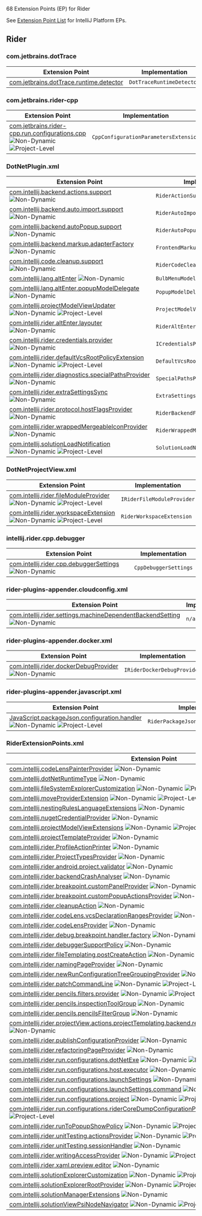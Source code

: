 [//]: # (title: Rider Extension Point List)

<!-- Copyright 2000-2021 JetBrains s.r.o. and other contributors. Use of this source code is governed by the Apache 2.0 license that can be found in the LICENSE file. -->

68 Extension Points (EP) for Rider

See [Extension Point List](extension_point_list.md) for IntelliJ Platform EPs.

<include src="extension_point_list.md" include-id="ep_list_legend"></include>
                                     
## Rider

### com.jetbrains.dotTrace

| Extension Point | Implementation |
|-----------------|----------------|
| [com.jetbrains.dotTrace.runtime.detector](https://jb.gg/ipe?extensions=com.jetbrains.dotTrace.runtime.detector) | `DotTraceRuntimeDetector` | 

### com.jetbrains.rider-cpp

| Extension Point | Implementation |
|-----------------|----------------|
| [com.jetbrains.rider-cpp.run.configurations.cpp](https://jb.gg/ipe?extensions=com.jetbrains.rider-cpp.run.configurations.cpp) ![Non-Dynamic][non-dynamic] ![Project-Level][project-level] | `CppConfigurationParametersExtension` | 

### DotNetPlugin.xml

| Extension Point | Implementation |
|-----------------|----------------|
| [com.intellij.backend.actions.support](https://jb.gg/ipe?extensions=com.intellij.backend.actions.support) ![Non-Dynamic][non-dynamic] | `RiderActionSupportPolicy` | 
| [com.intellij.backend.auto.import.support](https://jb.gg/ipe?extensions=com.intellij.backend.auto.import.support) ![Non-Dynamic][non-dynamic] | `RiderAutoImportSupportPolicy` | 
| [com.intellij.backend.autoPopup.support](https://jb.gg/ipe?extensions=com.intellij.backend.autoPopup.support) ![Non-Dynamic][non-dynamic] | `RiderAutoPopupSupportPolicy` | 
| [com.intellij.backend.markup.adapterFactory](https://jb.gg/ipe?extensions=com.intellij.backend.markup.adapterFactory) ![Non-Dynamic][non-dynamic] | `FrontendMarkupAdapterFactory` | 
| [com.intellij.code.cleanup.support](https://jb.gg/ipe?extensions=com.intellij.code.cleanup.support) ![Non-Dynamic][non-dynamic] | `RiderCodeCleanupSupportPolicy` | 
| [com.intellij.lang.altEnter](https://jb.gg/ipe?extensions=com.intellij.lang.altEnter) ![Non-Dynamic][non-dynamic] | `BulbMenuModelFactory` | 
| [com.intellij.lang.altEnter.popupModelDelegate](https://jb.gg/ipe?extensions=com.intellij.lang.altEnter.popupModelDelegate) ![Non-Dynamic][non-dynamic] | `PopupModelDelegate` | 
| [com.intellij.projectModelViewUpdater](https://jb.gg/ipe?extensions=com.intellij.projectModelViewUpdater) ![Non-Dynamic][non-dynamic] ![Project-Level][project-level] | `ProjectModelViewUpdater` | 
| [com.intellij.rider.altEnter.layouter](https://jb.gg/ipe?extensions=com.intellij.rider.altEnter.layouter) ![Non-Dynamic][non-dynamic] | `RiderAltEnterLayouter` | 
| [com.intellij.rider.credentials.provider](https://jb.gg/ipe?extensions=com.intellij.rider.credentials.provider) ![Non-Dynamic][non-dynamic] | `ICredentialsProvider` | 
| [com.intellij.rider.defaultVcsRootPolicyExtension](https://jb.gg/ipe?extensions=com.intellij.rider.defaultVcsRootPolicyExtension) ![Non-Dynamic][non-dynamic] ![Project-Level][project-level] | `DefaultVcsRootPolicyExtension` | 
| [com.intellij.rider.diagnostics.specialPathsProvider](https://jb.gg/ipe?extensions=com.intellij.rider.diagnostics.specialPathsProvider) ![Non-Dynamic][non-dynamic] | `SpecialPathsProvider` | 
| [com.intellij.rider.extraSettingsSync](https://jb.gg/ipe?extensions=com.intellij.rider.extraSettingsSync) ![Non-Dynamic][non-dynamic] | `ExtraSettingsSync` | 
| [com.intellij.rider.protocol.hostFlagsProvider](https://jb.gg/ipe?extensions=com.intellij.rider.protocol.hostFlagsProvider) ![Non-Dynamic][non-dynamic] | `RiderBackendFlagsProvider` | 
| [com.intellij.rider.wrappedMergeableIconProvider](https://jb.gg/ipe?extensions=com.intellij.rider.wrappedMergeableIconProvider) ![Non-Dynamic][non-dynamic] | `RiderWrappedMergeableIconProvider` | 
| [com.intellij.solutionLoadNotification](https://jb.gg/ipe?extensions=com.intellij.solutionLoadNotification) ![Non-Dynamic][non-dynamic] ![Project-Level][project-level] | `SolutionLoadNotification` | 

### DotNetProjectView.xml

| Extension Point | Implementation |
|-----------------|----------------|
| [com.intellij.rider.fileModuleProvider](https://jb.gg/ipe?extensions=com.intellij.rider.fileModuleProvider) ![Non-Dynamic][non-dynamic] ![Project-Level][project-level] | `IRiderFileModuleProvider` | 
| [com.intellij.rider.workspaceExtension](https://jb.gg/ipe?extensions=com.intellij.rider.workspaceExtension) ![Non-Dynamic][non-dynamic] ![Project-Level][project-level] | `RiderWorkspaceExtension` | 

### intellij.rider.cpp.debugger

| Extension Point | Implementation |
|-----------------|----------------|
| [com.intellij.rider.cpp.debuggerSettings](https://jb.gg/ipe?extensions=com.intellij.rider.cpp.debuggerSettings) ![Non-Dynamic][non-dynamic] | `CppDebuggerSettings` | 

### rider-plugins-appender.cloudconfig.xml

| Extension Point | Implementation |
|-----------------|----------------|
| [com.intellij.rider.settings.machineDependentBackendSetting](https://jb.gg/ipe?extensions=com.intellij.rider.settings.machineDependentBackendSetting) ![Non-Dynamic][non-dynamic] | `n/a` | 

### rider-plugins-appender.docker.xml

| Extension Point | Implementation |
|-----------------|----------------|
| [com.intellij.rider.dockerDebugProvider](https://jb.gg/ipe?extensions=com.intellij.rider.dockerDebugProvider) ![Non-Dynamic][non-dynamic] | `IRiderDockerDebugProvider` | 

### rider-plugins-appender.javascript.xml

| Extension Point | Implementation |
|-----------------|----------------|
| [JavaScript.packageJson.configuration.handler](https://jb.gg/ipe?extensions=JavaScript.packageJson.configuration.handler) ![Non-Dynamic][non-dynamic] ![Project-Level][project-level] | `RiderPackageJsonConfiguratorHandler` | 

### RiderExtensionPoints.xml

| Extension Point | Implementation |
|-----------------|----------------|
| [com.intellij.codeLensPainterProvider](https://jb.gg/ipe?extensions=com.intellij.codeLensPainterProvider) ![Non-Dynamic][non-dynamic] | `ICodeLensEntryBasePainter` | 
| [com.intellij.dotNetRuntimeType](https://jb.gg/ipe?extensions=com.intellij.dotNetRuntimeType) ![Non-Dynamic][non-dynamic] | `DotNetRuntimeType` | 
| [com.intellij.fileSystemExplorerCustomization](https://jb.gg/ipe?extensions=com.intellij.fileSystemExplorerCustomization) ![Non-Dynamic][non-dynamic] ![Project-Level][project-level] | `FileSystemExplorerCustomization` | 
| [com.intellij.moveProviderExtension](https://jb.gg/ipe?extensions=com.intellij.moveProviderExtension) ![Non-Dynamic][non-dynamic] ![Project-Level][project-level] | `MoveProviderExtension` | 
| [com.intellij.nestingRulesLanguageExtensions](https://jb.gg/ipe?extensions=com.intellij.nestingRulesLanguageExtensions) ![Non-Dynamic][non-dynamic] | `RiderNestingRulesLanguageExtensions` | 
| [com.intellij.nugetCredentialProvider](https://jb.gg/ipe?extensions=com.intellij.nugetCredentialProvider) ![Non-Dynamic][non-dynamic] | `NuGetCredentialProvider` | 
| [com.intellij.projectModelViewExtensions](https://jb.gg/ipe?extensions=com.intellij.projectModelViewExtensions) ![Non-Dynamic][non-dynamic] ![Project-Level][project-level] | `ProjectModelViewExtensions` | 
| [com.intellij.projectTemplateProvider](https://jb.gg/ipe?extensions=com.intellij.projectTemplateProvider) ![Non-Dynamic][non-dynamic] | `RiderProjectTemplateProvider` | 
| [com.intellij.rider.ProfileActionPrinter](https://jb.gg/ipe?extensions=com.intellij.rider.ProfileActionPrinter) ![Non-Dynamic][non-dynamic] | `ProfileActionPrinter` | 
| [com.intellij.rider.ProjectTypesProvider](https://jb.gg/ipe?extensions=com.intellij.rider.ProjectTypesProvider) ![Non-Dynamic][non-dynamic] | `RiderProjectTypesProvider` | 
| [com.intellij.rider.android.project.validator](https://jb.gg/ipe?extensions=com.intellij.rider.android.project.validator) ![Non-Dynamic][non-dynamic] | `ICustomAndroidProjectValidator` | 
| [com.intellij.rider.backendCrashAnalyser](https://jb.gg/ipe?extensions=com.intellij.rider.backendCrashAnalyser) ![Non-Dynamic][non-dynamic] | `BackendCrashAnalyzer` | 
| [com.intellij.rider.breakpoint.customPanelProvider](https://jb.gg/ipe?extensions=com.intellij.rider.breakpoint.customPanelProvider) ![Non-Dynamic][non-dynamic] | `IDotNetLineBreakpointCustomPanelsProvider` | 
| [com.intellij.rider.breakpoint.customPopupActionsProvider](https://jb.gg/ipe?extensions=com.intellij.rider.breakpoint.customPopupActionsProvider) ![Non-Dynamic][non-dynamic] | `IDotNetLineBreakpointPopupActionsProvider` | 
| [com.intellij.rider.cleanupAction](https://jb.gg/ipe?extensions=com.intellij.rider.cleanupAction) ![Non-Dynamic][non-dynamic] | `CleanupAction` | 
| [com.intellij.rider.codeLens.vcsDeclarationRangesProvider](https://jb.gg/ipe?extensions=com.intellij.rider.codeLens.vcsDeclarationRangesProvider) ![Non-Dynamic][non-dynamic] | `VcsDeclarationRangesProvider` | 
| [com.intellij.rider.codeLensProvider](https://jb.gg/ipe?extensions=com.intellij.rider.codeLensProvider) ![Non-Dynamic][non-dynamic] | `CodeLensProvider` | 
| [com.intellij.rider.debug.breakpoint.handler.factory](https://jb.gg/ipe?extensions=com.intellij.rider.debug.breakpoint.handler.factory) ![Non-Dynamic][non-dynamic] | `IDotNetSupportedBreakpointHandlerFactory` | 
| [com.intellij.rider.debuggerSupportPolicy](https://jb.gg/ipe?extensions=com.intellij.rider.debuggerSupportPolicy) ![Non-Dynamic][non-dynamic] | `RiderDebuggerSupportPolicy` | 
| [com.intellij.rider.fileTemplating.postCreateAction](https://jb.gg/ipe?extensions=com.intellij.rider.fileTemplating.postCreateAction) ![Non-Dynamic][non-dynamic] ![Project-Level][project-level] | `RiderNewFileFromTemplateExtension` | 
| [com.intellij.rider.namingPageProvider](https://jb.gg/ipe?extensions=com.intellij.rider.namingPageProvider) ![Non-Dynamic][non-dynamic] | `NamingPageProvider` | 
| [com.intellij.rider.newRunConfigurationTreeGroupingProvider](https://jb.gg/ipe?extensions=com.intellij.rider.newRunConfigurationTreeGroupingProvider) ![Non-Dynamic][non-dynamic] | `RiderNewRunConfigurationTreeGroupingProvider` | 
| [com.intellij.rider.patchCommandLine](https://jb.gg/ipe?extensions=com.intellij.rider.patchCommandLine) ![Non-Dynamic][non-dynamic] ![Project-Level][project-level] | `PatchCommandLineExtension` | 
| [com.intellij.rider.pencils.filters.provider](https://jb.gg/ipe?extensions=com.intellij.rider.pencils.filters.provider) ![Non-Dynamic][non-dynamic] ![Project-Level][project-level] | `PencilsFiltersProvider` | 
| [com.intellij.rider.pencils.inspectionToolGroup](https://jb.gg/ipe?extensions=com.intellij.rider.pencils.inspectionToolGroup) ![Non-Dynamic][non-dynamic] | `n/a` | 
| [com.intellij.rider.pencils.pencilsFilterGroup](https://jb.gg/ipe?extensions=com.intellij.rider.pencils.pencilsFilterGroup) ![Non-Dynamic][non-dynamic] | `n/a` | 
| [com.intellij.rider.projectView.actions.projectTemplating.backend.reSharperProjectTemplateCustomizer](https://jb.gg/ipe?extensions=com.intellij.rider.projectView.actions.projectTemplating.backend.reSharperProjectTemplateCustomizer) ![Non-Dynamic][non-dynamic] | `ReSharperProjectTemplateCustomizer` | 
| [com.intellij.rider.publishConfigurationProvider](https://jb.gg/ipe?extensions=com.intellij.rider.publishConfigurationProvider) ![Non-Dynamic][non-dynamic] | `RiderContextPublishProvider` | 
| [com.intellij.rider.refactoringPageProvider](https://jb.gg/ipe?extensions=com.intellij.rider.refactoringPageProvider) ![Non-Dynamic][non-dynamic] | `RefactoringPageProvider` | 
| [com.intellij.rider.run.configurations.dotNetExe](https://jb.gg/ipe?extensions=com.intellij.rider.run.configurations.dotNetExe) ![Non-Dynamic][non-dynamic] ![Project-Level][project-level] | `DotNetExeConfigurationExtension` | 
| [com.intellij.rider.run.configurations.host.executor](https://jb.gg/ipe?extensions=com.intellij.rider.run.configurations.host.executor) ![Non-Dynamic][non-dynamic] ![Project-Level][project-level] | `RunConfigurationHostExecutorExtensions` | 
| [com.intellij.rider.run.configurations.launchSettings](https://jb.gg/ipe?extensions=com.intellij.rider.run.configurations.launchSettings) ![Non-Dynamic][non-dynamic] ![Project-Level][project-level] | `LaunchSettingsConfigurationExtension` | 
| [com.intellij.rider.run.configurations.launchSettings.command](https://jb.gg/ipe?extensions=com.intellij.rider.run.configurations.launchSettings.command) ![Non-Dynamic][non-dynamic] ![Project-Level][project-level] | `LaunchSettingsCommandExtension` | 
| [com.intellij.rider.run.configurations.project](https://jb.gg/ipe?extensions=com.intellij.rider.run.configurations.project) ![Non-Dynamic][non-dynamic] ![Project-Level][project-level] | `DotNetProjectConfigurationExtension` | 
| [com.intellij.rider.run.configurations.riderCoreDumpConfigurationProvider](https://jb.gg/ipe?extensions=com.intellij.rider.run.configurations.riderCoreDumpConfigurationProvider) ![Non-Dynamic][non-dynamic] ![Project-Level][project-level] | `RiderCoreDumpConfigurationProvider` | 
| [com.intellij.rider.runToPopupShowPolicy](https://jb.gg/ipe?extensions=com.intellij.rider.runToPopupShowPolicy) ![Non-Dynamic][non-dynamic] ![Project-Level][project-level] | `RiderRunToPopupShowPolicy` | 
| [com.intellij.rider.unitTesting.actionsProvider](https://jb.gg/ipe?extensions=com.intellij.rider.unitTesting.actionsProvider) ![Non-Dynamic][non-dynamic] ![Project-Level][project-level] | `RiderUnitTestActionsProvider` | 
| [com.intellij.rider.unitTesting.sessionHandler](https://jb.gg/ipe?extensions=com.intellij.rider.unitTesting.sessionHandler) ![Non-Dynamic][non-dynamic] | `IRiderUnitTestDebuggerSessionsHandler` | 
| [com.intellij.rider.writingAccessProvider](https://jb.gg/ipe?extensions=com.intellij.rider.writingAccessProvider) ![Non-Dynamic][non-dynamic] ![Project-Level][project-level] | `RiderDebugWritingAccessProvider` | 
| [com.intellij.rider.xaml.preview.editor](https://jb.gg/ipe?extensions=com.intellij.rider.xaml.preview.editor) ![Non-Dynamic][non-dynamic] | `XamlPreviewEditorExtension` | 
| [com.intellij.solutionExplorerCustomization](https://jb.gg/ipe?extensions=com.intellij.solutionExplorerCustomization) ![Non-Dynamic][non-dynamic] ![Project-Level][project-level] | `SolutionExplorerCustomization` | 
| [com.intellij.solutionExplorerRootProvider](https://jb.gg/ipe?extensions=com.intellij.solutionExplorerRootProvider) ![Non-Dynamic][non-dynamic] ![Project-Level][project-level] | `SolutionExplorerRootProvider` | 
| [com.intellij.solutionManagerExtensions](https://jb.gg/ipe?extensions=com.intellij.solutionManagerExtensions) ![Non-Dynamic][non-dynamic] | `SolutionManagerExtensions` | 
| [com.intellij.solutionViewPsiNodeNavigator](https://jb.gg/ipe?extensions=com.intellij.solutionViewPsiNodeNavigator) ![Non-Dynamic][non-dynamic] ![Project-Level][project-level] | `SolutionViewPsiNodeNavigator` | 
                                               
[experimental]: https://img.shields.io/badge/-Experimental_API-red?style=flat-square
[internal]: https://img.shields.io/badge/-Internal_API-red?style=flat-square
[project-level]: https://img.shields.io/badge/-Project--Level-yellow?style=flat-square
[non-dynamic]: https://img.shields.io/badge/-Non--Dynamic-orange?style=flat-square
[deprecated]: https://img.shields.io/badge/-Deprecated-lightgrey?style=flat-square
